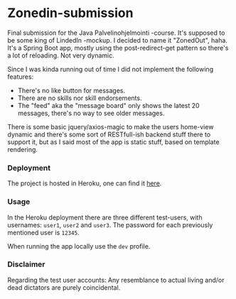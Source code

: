 # Zonedin-submission
Final submission for the Java Palvelinohjelmointi -course. It's supposed to be some king of LindedIn -mockup. I decided to name it "ZonedOut", haha.
It's a Spring Boot app, mostly using the post-redirect-get pattern so there's a lot of reloading. Not very dynamic.

Since I was kinda running out of time I did not implement the following features:

- There's no like button for messages.
- There are no skills nor skill endorsements.
- The "feed" aka the "message board" only shows the latest 20 messages, there's no way to see older messages.

There is some basic jquery/axios-magic to make the users home-view dynamic and there's some sort of RESTfull-ish backend stuff there to support it, but as I said
most of the app is static stuff, based on template rendering.

### Deployment

The project is hosted in Heroku, one can find it [here](https://dreadful-skull-05130.herokuapp.com).

### Usage

In the Heroku deployment there are three different test-users, with usernames: ```user1```, ```user2``` and ```user3```. The password for each previously mentioned user is ```12345```.

When running the app locally use the ```dev``` profile.

### Disclaimer

Regarding the test user accounts: Any resemblance to actual living and/or dead dictators are purely coincidental.
